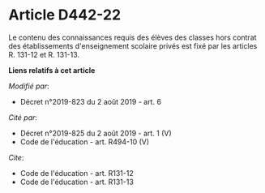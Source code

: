 # Article D442-22

Le contenu des connaissances requis des élèves des classes hors contrat des établissements d'enseignement scolaire privés est
fixé par les articles R. 131-12 et R. 131-13.

**Liens relatifs à cet article**

_Modifié par_:

  - Décret n°2019-823 du 2 août 2019 - art. 6

_Cité par_:

  - Décret n°2019-825 du 2 août 2019 - art. 1 (V)
  - Code de l'éducation - art. R494-10 (V)

_Cite_:

  - Code de l'éducation - art. R131-12
  - Code de l'éducation - art. R131-13
